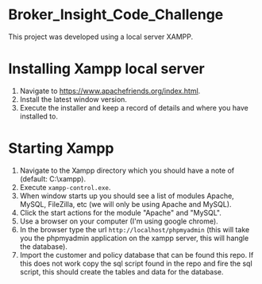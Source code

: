 # Broker_Insight_Code_Challenge
This project was developed using a local server XAMPP.

# Installing Xampp local server
1. Navigate to https://www.apachefriends.org/index.html.
2. Install the latest window version.
3. Execute the installer and keep a record of details and where you have installed to.

# Starting Xampp
1. Navigate to the Xampp directory which you should have a note of (default: C:\xampp).
2. Execute `xampp-control.exe`.
3. When window starts up you should see a list of modules Apache, MySQL, FileZilla, etc (we will only be using Apache and MySQL).
4. Click the start actions for the module "Apache" and "MySQL".
5. Use a browser on your computer (I'm using google chrome).
6. In the browser type the url `http://localhost/phpmyadmin` (this will take you the phpmyadmin application on the xampp server, this will hangle the database).
7. Import the customer and policy database that can be found this repo. If this does not work copy the sql script found in the repo and fire the sql script, this should create the tables and data for the database.

